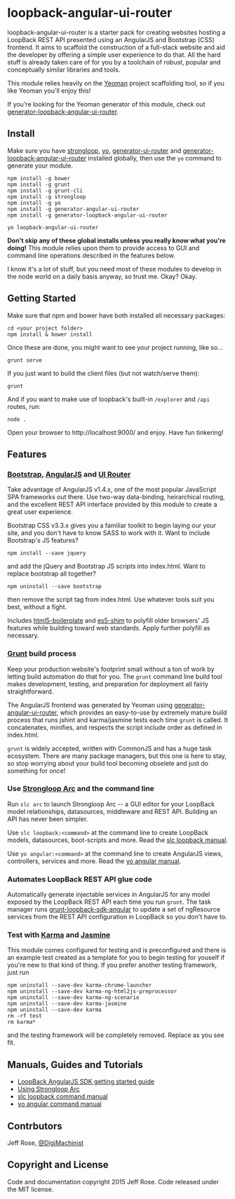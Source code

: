 # loopback-angular-ui-router

loopback-angular-ui-router is a starter pack for creating websites hosting a LoopBack REST API presented using an AngularJS and Bootstrap (CSS) frontend. It aims to scaffold the construction of a full-stack website and aid the developer by offering a simple user experience to do that. All the hard stuff is already taken care of for you by a toolchain of robust, popular and conceptually similar libraries and tools.

This module relies heavily on the [Yeoman](http://yeoman.io/) project scaffolding tool, so if you like Yeoman you'll enjoy this!

If you're looking for the Yeoman generator of this module, check out [generator-loopback-angular-ui-router](https://github.com/DigitalMachinist/generator-loopback-angular-ui-router).

## Install

Make sure you have [strongloop](https://www.npmjs.com/package/strongloop), [yo](https://github.com/yeoman/yo), [generator-ui-router](https://www.npmjs.com/package/generator-angular-ui-router) and [generator-loopback-angular-ui-router](https://github.com/DigitalMachinist/generator-loopback-angular-ui-router) installed globally, then use the ```yo``` command to generate your module.

```
npm install -g bower
npm install -g grunt
npm install -g grunt-cli
npm install -g strongloop
npm install -g yo
npm install -g generator-angular-ui-router
npm install -g generator-loopback-angular-ui-router

yo loopback-angular-ui-router
```

**Don't skip any of these global installs unless you really know what you're doing!** This module relies upon them to provide access to GUI and command line operations described in the features below.

I know it's a lot of stuff, but you need most of these modules to develop in the node world on a daily basis anyway, so trust me. Okay? Okay.

## Getting Started

Make sure that npm and bower have both installed all necessary packages:

```
cd <your project folder>
npm install & bower install
```

Once these are done, you might want to see your project running, like so...

```
grunt serve
```

If you just want to build the client files (but not watch/serve them):

```
grunt
```

And if you want to make use of loopback's built-in ```/explorer``` and ```/api``` routes, run:

```
node .
```

Open your browser to http://localhost:9000/ and enjoy. Have fun tinkering!

## Features

### [Bootstrap](http://getbootstrap.com/), [AngularJS](https://angularjs.org/) and [UI Router](http://angular-ui.github.io/ui-router/)

Take advantage of AngularJS v1.4.x, one of the most popular JavaScript SPA frameworks out there. Use two-way data-binding, heirarchical routing, and the excellent REST API interface provided by this module to create a great user experience.

Bootstrap CSS v3.3.x gives you a familiar toolkit to begin laying our your site, and you don't have to know SASS to work with it. Want to include Bootstrap's JS features?

```
npm install --save jquery
```

and add the jQuery and Bootstrap JS scripts into index.html. Want to replace bootstrap all together?

```
npm uninstall --save bootstrap
```

then remove the script tag from index.html. Use whatever tools suit you best, without a fight.

Includes [html5-boilerplate](https://github.com/h5bp/html5-boilerplate) and [es5-shim](https://github.com/es-shims/es5-shim) to polyfill older browsers' JS features while building toward web standards. Apply further polyfill as necessary.

### [Grunt](http://gruntjs.com/) build process

Keep your production website's footprint small without a ton of work by letting build automation do that for you. The ```grunt``` command line build tool makes development, testing, and preparation for deployment all fairly straightforward.

The AngularJS frontend was generated by Yeoman using [generator-angular-ui-router](https://github.com/iamblue/generator-angular-ui-router), which provides an easy-to-use by extremely mature build process that runs jshint and karma/jasmine tests each time ```grunt``` is called. It concatenates, minifies, and respects the script include order as defined in index.html.

```grunt``` is widely accepted, written with CommonJS and has a huge task ecosystem. There are many package managers, but this one is here to stay, so stop worrying about your build tool becoming obselete and just do something for once!

### Use [Strongloop Arc](http://docs.strongloop.com/display/APIS/Using+Arc) and the command line

Run ```slc arc``` to launch Strongloop Arc -- a GUI editor for your LoopBack model relationships, datasources, middleware and REST API. Building an API has never been simpler.

Use ```slc loopback:<command>``` at the command line to create LoopBack models, datasources, boot-scripts and more. Read the [slc loopback manual](http://docs.strongloop.com/pages/releaseview.action?pageId=3836281).

Use ```yo angular:<command>``` at the command line to create AngularJS views, controllers, services and more. Read the [yo angular manual](https://github.com/yeoman/generator-angular).

### Automates LoopBack REST API glue code

Automatically generate injectable services in AngularJS for any model exposed by the LoopBack REST API each time you run ```grunt```. The task manager runs [grunt-loopback-sdk-angular](https://github.com/strongloop/grunt-loopback-sdk-angular) to update a set of ngResource services from the REST API configuration in LoopBack so you don't have to.

### Test with [Karma](http://karma-runner.github.io/0.12/index.html) and [Jasmine](http://jasmine.github.io/2.0/introduction.html)

This module comes configured for testing and is preconfigured and there is an example test created as a template for you to begin testing for youself if you're new to that kind of thing. If you prefer another testing framework, just run

```
npm uninstall --save-dev karma-chrome-launcher
npm uninstall --save-dev karma-ng-html2js-preprocessor
npm uninstall --save-dev karma-ng-scenario
npm uninstall --save-dev karma-jasmine
npm uninstall --save-dev karma
rm -rf test
rm karma*
```

and the testing framework will be completely removed. Replace as you see fit.

## Manuals, Guides and Tutorials

- [LoopBack AngularJS SDK getting started guide](http://docs.strongloop.com/display/public/LB/AngularJS+JavaScript+SDK)
- [Using Strongloop Arc](http://docs.strongloop.com/display/APIS/Using+Arc)
- [slc loopback command manual](http://docs.strongloop.com/pages/releaseview.action?pageId=3836281)
- [yo angular command manual](https://github.com/yeoman/generator-angular)

## Contrbutors

Jeff Rose, [@DigiMachinist](https://twitter.com/digimachinist)

## Copyright and License

Code and documentation copyright 2015 Jeff Rose. Code released under the MIT license.
